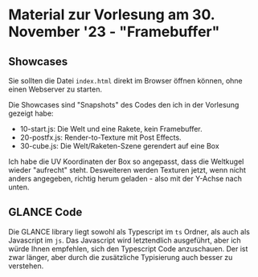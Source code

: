 # Material zur Vorlesung am 30. November '23 - "Framebuffer"

## Showcases

Sie sollten die Datei `index.html` direkt im Browser öffnen können, ohne einen Webserver zu starten.

Die Showcases sind "Snapshots" des Codes den ich in der Vorlesung gezeigt habe:

- 10-start.js:  Die Welt und eine Rakete, kein Framebuffer.
- 20-postfx.js: Render-to-Texture mit Post Effects.
- 30-cube.js:   Die Welt/Raketen-Szene gerendert auf eine Box

Ich habe die UV Koordinaten der Box so angepasst, dass die Weltkugel wieder "aufrecht" steht.
Desweiteren werden Texturen jetzt, wenn nicht anders angegeben, richtig herum geladen - also mit der Y-Achse nach unten.

## GLANCE Code

Die GLANCE library liegt sowohl als Typescript im `ts` Ordner, als auch als Javascript im `js`.
Das Javascript wird letztendlich ausgeführt, aber ich würde Ihnen empfehlen, sich den Typescript Code anzuschauen.
Der ist zwar länger, aber durch die zusätzliche Typisierung auch besser zu verstehen.
